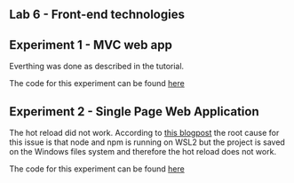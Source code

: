 ## Lab 6 - Front-end technologies

## Experiment 1 - MVC web app

Everthing was done as described in the tutorial. 

The code for this experiment can be found [here](https://github.com/mrtineide/gs-serving-web-content)

## Experiment 2 - Single Page Web Application

The hot reload did not work. According to [this blogpost](https://mbuotidem.github.io/blog/2021/01/09/how-to-hot-reload-auto-refresh-react-app-on-WSL.html) the root cause for this issue is that node and npm is running on WSL2 but the project is saved on the Windows files system and therefore the hot reload does not work.

The code for this experiment can be found [here](https://github.com/mrtineide/react-tut-dat250)